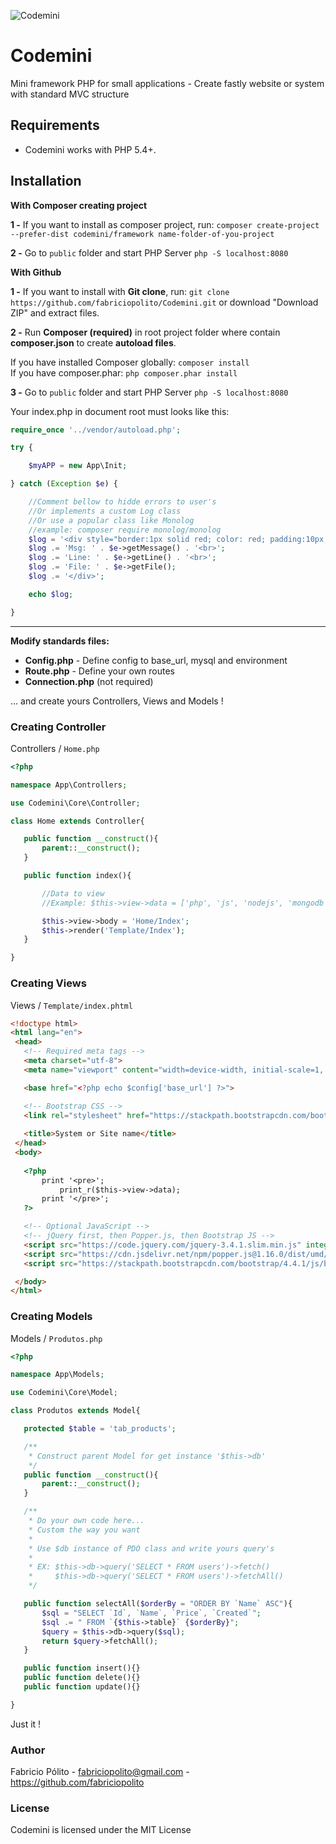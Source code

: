 ![Codemini](http://www.integraweb.com.br/codemini.png)

# Codemini
Mini framework PHP for small applications - Create fastly website or system with standard MVC structure

## Requirements

- Codemini works with PHP 5.4+.

## Installation

**With Composer creating project**

**1 -** If you want to install as composer project, run: `composer create-project --prefer-dist codemini/framework name-folder-of-you-project`  

**2 -** Go to `public` folder and start PHP Server `php -S localhost:8080` 

**With Github**

**1 -** If you want to install with **Git clone**, run: `git clone https://github.com/fabriciopolito/Codemini.git` or download "Download ZIP" and extract files.

**2 -** Run **Composer (required)** in root project folder where contain **composer.json** to create **autoload files**.

If you have installed Composer globally:  `composer install`  
If you have composer.phar: `php composer.phar install`

**3 -** Go to `public` folder and start PHP Server `php -S localhost:8080` 

Your index.php in document root must looks like this:

```php
require_once '../vendor/autoload.php';

try {

    $myAPP = new App\Init;

} catch (Exception $e) {

    //Comment bellow to hidde errors to user's
    //Or implements a custom Log class
    //Or use a popular class like Monolog
    //example: composer require monolog/monolog
    $log = '<div style="border:1px solid red; color: red; padding:10px;  margin:15px; font:14px Tahoma">';
    $log .= 'Msg: ' . $e->getMessage() . '<br>';
    $log .= 'Line: ' . $e->getLine() . '<br>';
    $log .= 'File: ' . $e->getFile();
    $log .= '</div>';

    echo $log;

}
```

---

**Modify standards files:**

 - **Config.php** - Define config to base_url, mysql and environment
 - **Route.php** - Define your own routes
 - **Connection.php** (not required)

 ... and create yours Controllers, Views and Models !
  
### Creating Controller

Controllers / `Home.php`
 
 ```php
<?php 

namespace App\Controllers;

use Codemini\Core\Controller;

class Home extends Controller{

    public function __construct(){
        parent::__construct();
    }

    public function index(){

        //Data to view
        //Example: $this->view->data = ['php', 'js', 'nodejs', 'mongodb', 'css'];

        $this->view->body = 'Home/Index';
        $this->render('Template/Index');
    }

}
```
 
### Creating Views

Views / `Template/index.phtml`
 
 ```html
<!doctype html>
<html lang="en">
  <head>
    <!-- Required meta tags -->
    <meta charset="utf-8">
    <meta name="viewport" content="width=device-width, initial-scale=1, shrink-to-fit=no">

    <base href="<?php echo $config['base_url'] ?>">

    <!-- Bootstrap CSS -->
    <link rel="stylesheet" href="https://stackpath.bootstrapcdn.com/bootstrap/4.4.1/css/bootstrap.min.css" integrity="sha384-Vkoo8x4CGsO3+Hhxv8T/Q5PaXtkKtu6ug5TOeNV6gBiFeWPGFN9MuhOf23Q9Ifjh" crossorigin="anonymous">
    
    <title>System or Site name</title>
  </head>
  <body>
  
	<?php 
		print '<pre>';
			print_r($this->view->data);
		print '</pre>';
	?>

    <!-- Optional JavaScript -->
    <!-- jQuery first, then Popper.js, then Bootstrap JS -->
    <script src="https://code.jquery.com/jquery-3.4.1.slim.min.js" integrity="sha384-J6qa4849blE2+poT4WnyKhv5vZF5SrPo0iEjwBvKU7imGFAV0wwj1yYfoRSJoZ+n" crossorigin="anonymous"></script>
    <script src="https://cdn.jsdelivr.net/npm/popper.js@1.16.0/dist/umd/popper.min.js" integrity="sha384-Q6E9RHvbIyZFJoft+2mJbHaEWldlvI9IOYy5n3zV9zzTtmI3UksdQRVvoxMfooAo" crossorigin="anonymous"></script>
    <script src="https://stackpath.bootstrapcdn.com/bootstrap/4.4.1/js/bootstrap.min.js" integrity="sha384-wfSDF2E50Y2D1uUdj0O3uMBJnjuUD4Ih7YwaYd1iqfktj0Uod8GCExl3Og8ifwB6" crossorigin="anonymous"></script>

  </body>
</html>
```

### Creating Models

Models / `Produtos.php`
 
 ```php
<?php 

namespace App\Models;

use Codemini\Core\Model;

class Produtos extends Model{

    protected $table = 'tab_products';

    /**
     * Construct parent Model for get instance '$this->db'
     */
    public function __construct(){
        parent::__construct();
    }

    /**
     * Do your own code here... 
     * Custom the way you want
     * 
     * Use $db instance of PDO class and write yours query's
     * 
     * EX: $this->db->query('SELECT * FROM users')->fetch()
     *     $this->db->query('SELECT * FROM users')->fetchAll()
     */

    public function selectAll($orderBy = "ORDER BY `Name` ASC"){
        $sql = "SELECT `Id`, `Name`, `Price`, `Created`";
        $sql .= " FROM `{$this->table}` {$orderBy}";
        $query = $this->db->query($sql);
        return $query->fetchAll();
    }

    public function insert(){}
    public function delete(){}
    public function update(){}

}
```

 Just it ! 
 
### Author

Fabricio Pólito - <fabriciopolito@gmail.com> - <https://github.com/fabriciopolito>

### License

Codemini is licensed under the MIT License
